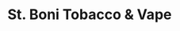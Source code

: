 ---
title: "St. Boni Tobacco & Vape"
url: /saint-bonifacius/st-boni-tobacco-and-vape/
shop: tobacco
---